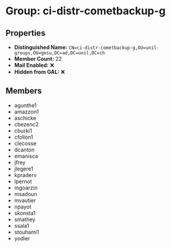 # Group: ci-distr-cometbackup-g

## Properties

- **Distinguished Name:** `CN=ci-distr-cometbackup-g,OU=unil-groups,OU=gesu,DC=ad,DC=unil,DC=ch`
- **Member Count:** 22
- **Mail Enabled:** ❌
- **Hidden from GAL:** ❌

## Members

- agunthe1
- amazzon1
- aschicke
- cbezenc2
- cburki1
- cfollon1
- clecosse
- dcanton
- emanisca
- jfrey
- jlegere1
- kpraderv
- lpernot
- mgoarzin
- msadoun
- mvautier
- npayot
- skonsta1
- smathey
- ssala1
- stouhami1
- yodier
